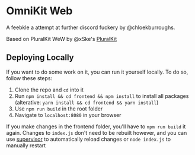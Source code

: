 # OmniKit Web

A feebkle a attempt at further discord fuckery by @chloekburroughs.

Based on PluralKit WeW by @xSke's [PluralKit](https://github.com/xSke/Pluralkit)

## Deploying Locally

If you want to do some work on it, you can run it yourself locally. To do so, follow these steps:

1. Clone the repo and `cd` into it
2. Run `npm install && cd frontend && npm install` to install all packages (alterative: `yarn install && cd frontend && yarn install`)
3. Use `npm run build` in the root folder
4. Navigate to `localhost:8080` in your browser

If you make changes in the frontend folder, you'll have to `npm run build` it again. Changes to `index.js` don't need to be rebuilt however, and you can use [supervisor](https://www.npmjs.com/package/supervisor) to automatically reload changes or `node index.js` to manually restart
